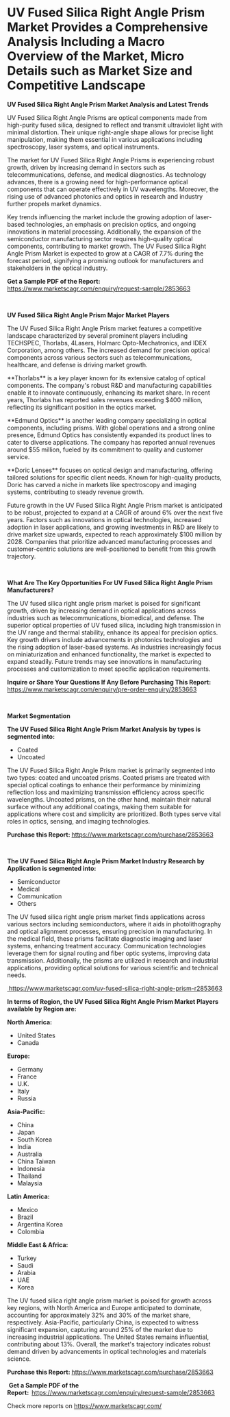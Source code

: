 <p><h1>UV Fused Silica Right Angle Prism Market Provides a Comprehensive Analysis Including a Macro Overview of the Market, Micro Details such as Market Size and Competitive Landscape</h1></p><p><strong>UV Fused Silica Right Angle Prism Market Analysis and Latest Trends</strong></p>
<p><p>UV Fused Silica Right Angle Prisms are optical components made from high-purity fused silica, designed to reflect and transmit ultraviolet light with minimal distortion. Their unique right-angle shape allows for precise light manipulation, making them essential in various applications including spectroscopy, laser systems, and optical instruments. </p><p>The market for UV Fused Silica Right Angle Prisms is experiencing robust growth, driven by increasing demand in sectors such as telecommunications, defense, and medical diagnostics. As technology advances, there is a growing need for high-performance optical components that can operate effectively in UV wavelengths. Moreover, the rising use of advanced photonics and optics in research and industry further propels market dynamics.</p><p>Key trends influencing the market include the growing adoption of laser-based technologies, an emphasis on precision optics, and ongoing innovations in material processing. Additionally, the expansion of the semiconductor manufacturing sector requires high-quality optical components, contributing to market growth. The UV Fused Silica Right Angle Prism Market is expected to grow at a CAGR of 7.7% during the forecast period, signifying a promising outlook for manufacturers and stakeholders in the optical industry.</p></p>
<p><strong>Get a Sample PDF of the Report:&nbsp;</strong> <a href="https://www.marketscagr.com/enquiry/request-sample/2853663?utm_campaign=3127&utm_medium=2&utm_source=Github&utm_content=ia&utm_term=12032025&utm_id=uv-fused-silica-right-angle-prism">https://www.marketscagr.com/enquiry/request-sample/2853663</a></p>
<p>&nbsp;</p>
<p><strong>UV Fused Silica Right Angle Prism Major Market Players</strong></p>
<p><p>The UV Fused Silica Right Angle Prism market features a competitive landscape characterized by several prominent players including TECHSPEC, Thorlabs, 4Lasers, Holmarc Opto-Mechatronics, and IDEX Corporation, among others. The increased demand for precision optical components across various sectors such as telecommunications, healthcare, and defense is driving market growth.</p><p>**Thorlabs** is a key player known for its extensive catalog of optical components. The company's robust R&D and manufacturing capabilities enable it to innovate continuously, enhancing its market share. In recent years, Thorlabs has reported sales revenues exceeding $400 million, reflecting its significant position in the optics market.</p><p>**Edmund Optics** is another leading company specializing in optical components, including prisms. With global operations and a strong online presence, Edmund Optics has consistently expanded its product lines to cater to diverse applications. The company has reported annual revenues around $55 million, fueled by its commitment to quality and customer service.</p><p>**Doric Lenses** focuses on optical design and manufacturing, offering tailored solutions for specific client needs. Known for high-quality products, Doric has carved a niche in markets like spectroscopy and imaging systems, contributing to steady revenue growth.</p><p>Future growth in the UV Fused Silica Right Angle Prism market is anticipated to be robust, projected to expand at a CAGR of around 6% over the next five years. Factors such as innovations in optical technologies, increased adoption in laser applications, and growing investments in R&D are likely to drive market size upwards, expected to reach approximately $100 million by 2028. Companies that prioritize advanced manufacturing processes and customer-centric solutions are well-positioned to benefit from this growth trajectory.</p></p>
<p>&nbsp;</p>
<p><strong>What Are The Key Opportunities For UV Fused Silica Right Angle Prism Manufacturers?</strong></p>
<p><p>The UV fused silica right angle prism market is poised for significant growth, driven by increasing demand in optical applications across industries such as telecommunications, biomedical, and defense. The superior optical properties of UV fused silica, including high transmission in the UV range and thermal stability, enhance its appeal for precision optics. Key growth drivers include advancements in photonics technologies and the rising adoption of laser-based systems. As industries increasingly focus on miniaturization and enhanced functionality, the market is expected to expand steadily. Future trends may see innovations in manufacturing processes and customization to meet specific application requirements.</p></p>
<p><strong>Inquire or Share Your Questions If Any Before Purchasing This Report:</strong> <a href="https://www.marketscagr.com/enquiry/pre-order-enquiry/2853663?utm_campaign=3127&utm_medium=2&utm_source=Github&utm_content=ia&utm_term=12032025&utm_id=uv-fused-silica-right-angle-prism">https://www.marketscagr.com/enquiry/pre-order-enquiry/2853663</a></p>
<p>&nbsp;</p>
<p><strong>Market Segmentation</strong></p>
<p><strong>The UV Fused Silica Right Angle Prism Market Analysis by types is segmented into:</strong></p>
<p><ul><li>Coated</li><li>Uncoated</li></ul></p>
<p><p>The UV Fused Silica Right Angle Prism market is primarily segmented into two types: coated and uncoated prisms. Coated prisms are treated with special optical coatings to enhance their performance by minimizing reflection loss and maximizing transmission efficiency across specific wavelengths. Uncoated prisms, on the other hand, maintain their natural surface without any additional coatings, making them suitable for applications where cost and simplicity are prioritized. Both types serve vital roles in optics, sensing, and imaging technologies.</p></p>
<p><strong>Purchase this Report:&nbsp;</strong><a href="https://www.marketscagr.com/purchase/2853663?utm_campaign=3127&utm_medium=2&utm_source=Github&utm_content=ia&utm_term=12032025&utm_id=uv-fused-silica-right-angle-prism">https://www.marketscagr.com/purchase/2853663</a></p>
<p>&nbsp;</p>
<p><strong>The UV Fused Silica Right Angle Prism Market Industry Research by Application is segmented into:</strong></p>
<p><ul><li>Semiconductor</li><li>Medical</li><li>Communication</li><li>Others</li></ul></p>
<p><p>The UV fused silica right angle prism market finds applications across various sectors including semiconductors, where it aids in photolithography and optical alignment processes, ensuring precision in manufacturing. In the medical field, these prisms facilitate diagnostic imaging and laser systems, enhancing treatment accuracy. Communication technologies leverage them for signal routing and fiber optic systems, improving data transmission. Additionally, the prisms are utilized in research and industrial applications, providing optical solutions for various scientific and technical needs.</p></p>
<p><a href="https://www.marketscagr.com/uv-fused-silica-right-angle-prism-r2853663?utm_campaign=3127&utm_medium=2&utm_source=Github&utm_content=ia&utm_term=12032025&utm_id=uv-fused-silica-right-angle-prism">&nbsp;https://www.marketscagr.com/uv-fused-silica-right-angle-prism-r2853663</a></p>
<p><strong>In terms of Region, the UV Fused Silica Right Angle Prism Market Players available by Region are:</strong></p>
<p>
    <p> <strong> North America: </strong>
        <ul>
            <li>United States</li>
            <li>Canada</li>
        </ul>
        </p> 
    <p> <strong> Europe: </strong>
        <ul>
            <li>Germany</li>
            <li>France</li>
            <li>U.K.</li>
            <li>Italy</li>
            <li>Russia</li>
        </ul>
        </p> 
    <p> <strong> Asia-Pacific: </strong>
        <ul>
            <li>China</li>
            <li>Japan</li>
            <li>South Korea</li>
            <li>India</li>
            <li>Australia</li>
            <li>China Taiwan</li>
            <li>Indonesia</li>
            <li>Thailand</li>
            <li>Malaysia</li>
        </ul>
        </p> 
    <p> <strong> Latin America: </strong>
        <ul>
            <li>Mexico</li>
            <li>Brazil</li>
            <li>Argentina Korea</li>
            <li>Colombia</li>
        </ul>
        </p> 
    <p> <strong> Middle East & Africa: </strong>
        <ul>
            <li>Turkey</li>
            <li>Saudi</li>
            <li>Arabia</li>
            <li>UAE</li>
            <li>Korea</li>
        </ul>
    </p>
    </p>
<p><p>The UV fused silica right angle prism market is poised for growth across key regions, with North America and Europe anticipated to dominate, accounting for approximately 32% and 30% of the market share, respectively. Asia-Pacific, particularly China, is expected to witness significant expansion, capturing around 25% of the market due to increasing industrial applications. The United States remains influential, contributing about 13%. Overall, the market's trajectory indicates robust demand driven by advancements in optical technologies and materials science.</p></p>
<p><strong>Purchase this Report: </strong><a href="https://www.marketscagr.com/purchase/2853663?utm_campaign=3127&utm_medium=2&utm_source=Github&utm_content=ia&utm_term=12032025&utm_id=uv-fused-silica-right-angle-prism">https://www.marketscagr.com/purchase/2853663</a></p>
<p>&nbsp;<strong>Get a Sample PDF of the Report:&nbsp;&nbsp;</strong><a href="https://www.marketscagr.com/enquiry/request-sample/2853663?utm_campaign=3127&utm_medium=2&utm_source=Github&utm_content=ia&utm_term=12032025&utm_id=uv-fused-silica-right-angle-prism">https://www.marketscagr.com/enquiry/request-sample/2853663</a></p>
<p><strong></strong></p>
<p>Check more reports on <a href="https://www.marketscagr.com/?utm_campaign=3127&utm_medium=2&utm_source=Github&utm_content=ia&utm_term=12032025&utm_id=uv-fused-silica-right-angle-prism">https://www.marketscagr.com/</a></p>